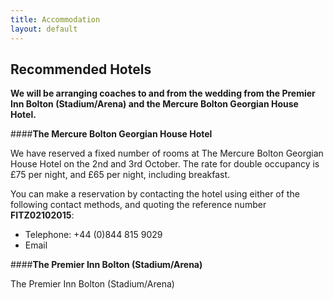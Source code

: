 ```yaml
---
title: Accommodation
layout: default
---
```


## Recommended Hotels

**We will be arranging coaches to and from the wedding from the Premier Inn Bolton (Stadium/Arena) and the Mercure Bolton Georgian House Hotel.**

####**The Mercure Bolton Georgian House Hotel**

We have reserved a fixed number of rooms at The Mercure Bolton Georgian House Hotel on the 2nd and 3rd October. The rate for double occupancy is £75 per night, and £65 per night, including breakfast. 

You can make a reservation by contacting the hotel using either of the following contact methods, and quoting the reference number **FITZ02102015**:

* Telephone: +44 (0)844 815 9029
* Email

####**The Premier Inn Bolton (Stadium/Arena)**

The Premier Inn Bolton (Stadium/Arena)

